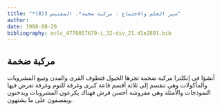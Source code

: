 ```yaml
---
title: "*سير العلم والاجتماع : مركبة ضخمة*. المقتبس 3(8)"
author: 
date: 1908-08-29
bibliography: oclc_4770057679-i_32-div_21.d1e2891.bib
---
```




##  مركبة ضخمة 


 أنشؤا في إنكلترا مركبة ضخمة تجرها الخيول فتطوف القرى والمدن وتبيع المشروبات والمأكولات وهي تنقسم إلى  ثلاثة  أقسم قاعة كبرى وغرفة للنوم وغرفة تعرض فيها النموذجات والأمثلة وهي مفروشة أحسن فرش فهناك يكرعون المشروبات ويدخنون ويقصفون على ما يشتهون. 
